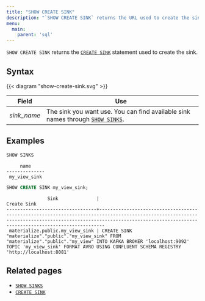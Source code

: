 ```yaml
---
title: "SHOW CREATE SINK"
description: "`SHOW CREATE SINK` returns the URL used to create the sink."
menu:
  main:
    parent: 'sql'
---
```


`SHOW CREATE SINK` returns the [`CREATE SINK`](../create-sink) statement used to create the sink.

## Syntax

{{< diagram "show-create-sink.svg" >}}

Field | Use
------|-----
_sink&lowbar;name_ | The sink you want use. You can find available sink names through [`SHOW SINKS`](../show-sinks).

## Examples

```sql
SHOW SINKS
```
```nofmt
     name
--------------
 my_view_sink
```
```sql
SHOW CREATE SINK my_view_sink;
```
```nofmt
               Sink              |                                                                                                        Create Sink
---------------------------------+--------------------------------------------------------------------------------------------------------------------------------------------------------------------------------------------------------------------
 materialize.public.my_view_sink | CREATE SINK "materialize"."public"."my_view_sink" FROM "materialize"."public"."my_view" INTO KAFKA BROKER 'localhost:9092' TOPIC 'my_view_sink' FORMAT AVRO USING CONFLUENT SCHEMA REGISTRY 'http://localhost:8081'
```

## Related pages

- [`SHOW SINKS`](../show-sinks)
- [`CREATE SINK`](../create-sink)
